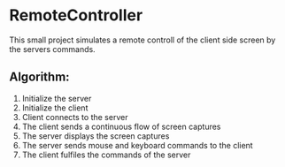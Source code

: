# RemoteController

This small project simulates a remote controll of the client side screen by the servers commands.


## Algorithm:
1. Initialize the server
2. Initialize the client
3. Client connects to the server
4. The client sends a continuous flow of screen captures
5. The server displays the screen captures
6. The server sends mouse and keyboard commands to the client
7. The client fulfiles the commands of the server
